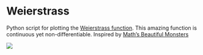# Weierstrass
Python script for plotting the [Weierstrass function](https://en.wikipedia.org/wiki/Weierstrass_function). This amazing function is continuous yet non-differentiable. Inspired by [Math’s Beautiful Monsters](http://nautil.us/issue/53/monsters/maths-beautiful-monsters-rp)

![](https://github.com/ibeckermayer/Weierstrass/blob/master/Weierstrass.png)
